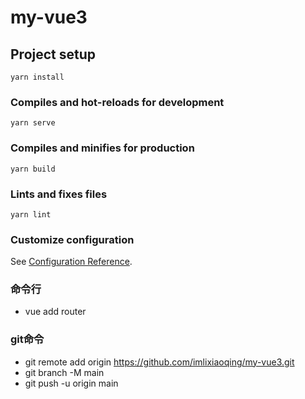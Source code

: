 # my-vue3

## Project setup
```
yarn install
```

### Compiles and hot-reloads for development
```
yarn serve
```

### Compiles and minifies for production
```
yarn build
```

### Lints and fixes files
```
yarn lint
```

### Customize configuration
See [Configuration Reference](https://cli.vuejs.org/config/).

### 命令行

* vue add router
  
### git命令

* git remote add origin https://github.com/imlixiaoqing/my-vue3.git
* git branch -M main
* git push -u origin main
